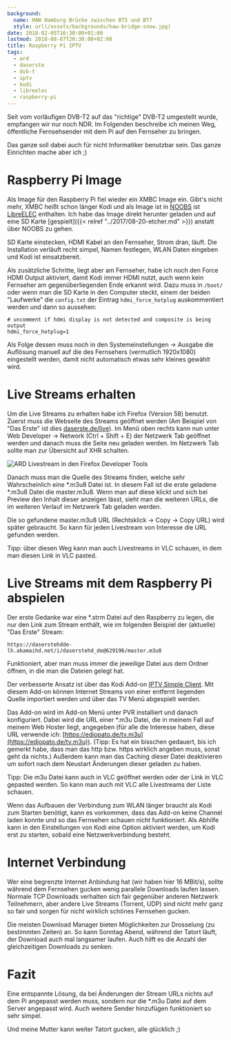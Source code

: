 ```yaml
---
background:
  name: HAW Hamburg Brücke zwischen BT5 und BT7
  style: url(/assets/backgrounds/haw-bridge-snow.jpg)
date: 2018-02-05T16:30:00+01:00
lastmod: 2018-08-07T20:30:00+02:00
title: Raspberry Pi IPTV
tags:
  - ard
  - daserste
  - dvb-t
  - iptv
  - kodi
  - libreelec
  - raspberry-pi
---
```

Seit vom vorläufigen DVB-T2 auf das "richtige" DVB-T2 umgestellt wurde, empfangen wir nur noch NDR.
Im Folgenden beschreibe ich meinen Weg, öffentliche Fernsehsender mit dem Pi auf den Fernseher zu bringen.
<!--more-->
Das ganze soll dabei auch für nicht Informatiker benutzbar sein.
Das ganze Einrichten mache aber ich ;)

# Raspberry Pi Image

Als Image für den Raspberry Pi fiel wieder ein XMBC Image ein.
Gibt's nicht mehr, XMBC heißt schon länger Kodi und als Image ist in [NOOBS](https://www.raspberrypi.org/downloads/noobs/) ist [LibreELEC](https://libreelec.tv/) enthalten.
Ich habe das Image direkt herunter geladen und auf eine SD Karte [gespielt]({{< relref "../2017/08-20-etcher.md" >}}) anstatt über NOOBS zu gehen.

SD Karte einstecken, HDMI Kabel an den Fernseher, Strom dran, läuft.
Die Installation verläuft recht simpel, Namen festlegen, WLAN Daten eingeben und Kodi ist einsatzbereit.

Als zusätzliche Schritte, liegt aber am Fernseher, habe ich noch den Force HDMI Output aktiviert, damit Kodi immer HDMI nutzt, auch wenn kein Fernseher am gegenüberliegenden Ende erkannt wird.
Dazu muss in `/boot/` oder wenn man die SD Karte in den Computer steckt, einem der beiden "Laufwerke" die `config.txt` der Eintrag `hdmi_force_hotplug` auskommentiert werden und dann so aussehen:
```
# uncomment if hdmi display is not detected and composite is being output
hdmi_force_hotplug=1
```
Als Folge dessen muss noch in den Systemeinstellungen -> Ausgabe die Auflösung manuell auf die des Fernsehers (vermutlich 1920x1080) eingestellt werden, damit nicht automatisch etwas sehr kleines gewählt wird.

# Live Streams erhalten

Um die Live Streams zu erhalten habe ich Firefox (Version 58) benutzt.
Zuerst muss die Webseite des Streams geöffnet werden (Am Beispiel von "Das Erste" ist dies [daserste.de/live](https://daserste.de/live)).
Im Menü oben rechts kann nun unter Web Developer -> Network (Ctrl + Shift + E) der Netzwerk Tab geöffnet werden und danach muss die Seite neu geladen werden.
Im Netzwerk Tab sollte man zur Übersicht auf XHR schalten.

![ARD Livestream in den Firefox Developer Tools](/assets/2018/02/ard-live.png)

Danach muss man die Quelle des Streams finden, welche sehr Wahrscheinlich eine \*.m3u8 Datei ist.
In diesem Fall ist die erste geladene \*.m3u8 Datei die master.m3u8.
Wenn man auf diese klickt und sich bei Preview den Inhalt dieser anzeigen lässt, sieht man die weiteren URLs, die im weiteren Verlauf im Netzwerk Tab geladen werden.

Die so gefundene master.m3u8 URL (Rechtsklick -> Copy -> Copy URL) wird später gebraucht.
So kann für jeden Livestream von Interesse die URL gefunden werden.

Tipp: über diesen Weg kann man auch Livestreams in VLC schauen, in dem man diesen Link in VLC pasted.

# Live Streams mit dem Raspberry Pi abspielen

Der erste Gedanke war eine \*.strm Datei auf den Raspberry zu legen, die nur den Link zum Stream enthält, wie im folgenden Beispiel der (aktuelle) "Das Erste" Stream:
```
https://daserstehdde-lh.akamaihd.net/i/daserstehd_de@629196/master.m3u8
```
Funktioniert, aber man muss immer die jeweilige Datei aus dem Ordner öffnen, in die man die Dateien gelegt hat.

Der verbesserte Ansatz ist über das Kodi Add-on [IPTV Simple Client](https://kodi.wiki/view/Add-on:IPTV_Simple_Client).
Mit diesem Add-on können Internet Streams von einer entfernt liegenden Quelle importiert werden und über das TV Menü abgespielt werden.

Das Add-on wird im Add-on Menü unter PVR installiert und danach konfiguriert.
Dabei wird die URL einer \*.m3u Datei, die in meinem Fall auf meinem Web Hoster liegt, angegeben (für alle die Interesse haben, diese URL verwende ich: [https://edjopato.de/tv.m3u](https://edjopato.de/tv.m3u)).
(Tipp: Es hat ein bisschen gedauert, bis ich gemerkt habe, dass man das http bzw. https wirklich angeben muss, sonst geht da nichts.)
Außerdem kann man das Caching dieser Datei deaktivieren um sofort nach dem Neustart Änderungen dieser geladen zu haben.

Tipp: Die m3u Datei kann auch in VLC geöffnet werden oder der Link in VLC gepasted werden. So kann man auch mit VLC alle Livestreams der Liste schauen.

Wenn das Aufbauen der Verbindung zum WLAN länger braucht als Kodi zum Starten benötigt, kann es vorkommen, dass das Add-on keine Channel laden konnte und so das Fernsehen schauen nicht funktioniert.
Als Abhilfe kann in den Einstellungen von Kodi eine Option aktiviert werden, um Kodi erst zu starten, sobald eine Netzwerkverbindung besteht.

# Internet Verbindung

Wer eine begrenzte Internet Anbindung hat (wir haben hier 16 MBit/s), sollte während dem Fernsehen gucken wenig parallele Downloads laufen lassen.
Normale TCP Downloads verhalten sich fair gegenüber anderen Netzwerk Teilnehmern, aber andere Live Streams (Torrent, UDP) sind nicht mehr ganz so fair und sorgen für nicht wirklich schönes Fernsehen gucken.

Die meisten Download Manager bieten Möglichkeiten zur Drosselung (zu bestimmten Zeiten) an.
So kann Sonntag Abend, während der Tatort läuft, der Download auch mal langsamer laufen.
Auch hilft es die Anzahl der gleichzeitigen Downloads zu senken.

# Fazit

Eine entspannte Lösung, da bei Änderungen der Stream URLs nichts auf dem Pi angepasst werden muss, sondern nur die \*.m3u Datei auf dem Server angepasst wird.
Auch weitere Sender hinzufügen funktioniert so sehr simpel.

Und meine Mutter kann weiter Tatort gucken, alle glücklich ;)
